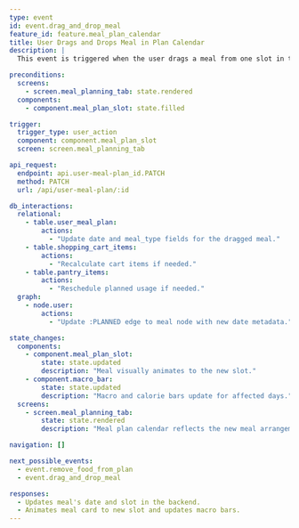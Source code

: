 ```yaml
---
type: event
id: event.drag_and_drop_meal
feature_id: feature.meal_plan_calendar
title: User Drags and Drops Meal in Plan Calendar
description: |
  This event is triggered when the user drags a meal from one slot in the meal plan calendar and drops it into another slot (e.g., from Tuesday Lunch to Wednesday Dinner). The app updates the meal's date and slot in the backend and updates the UI accordingly.

preconditions:
  screens:
    - screen.meal_planning_tab: state.rendered
  components:
    - component.meal_plan_slot: state.filled

trigger:
  trigger_type: user_action
  component: component.meal_plan_slot
  screen: screen.meal_planning_tab

api_request:
  endpoint: api.user-meal-plan_id.PATCH
  method: PATCH
  url: /api/user-meal-plan/:id

db_interactions:
  relational:
    - table.user_meal_plan:
        actions:
          - "Update date and meal_type fields for the dragged meal."
    - table.shopping_cart_items:
        actions:
          - "Recalculate cart items if needed."
    - table.pantry_items:
        actions:
          - "Reschedule planned usage if needed."
  graph:
    - node.user:
        actions:
          - "Update :PLANNED edge to meal node with new date metadata."

state_changes:
  components:
    - component.meal_plan_slot:
        state: state.updated
        description: "Meal visually animates to the new slot."
    - component.macro_bar:
        state: state.updated
        description: "Macro and calorie bars update for affected days."
  screens:
    - screen.meal_planning_tab:
        state: state.rendered
        description: "Meal plan calendar reflects the new meal arrangement."

navigation: []

next_possible_events:
  - event.remove_food_from_plan
  - event.drag_and_drop_meal

responses:
  - Updates meal's date and slot in the backend.
  - Animates meal card to new slot and updates macro bars.
---
```

